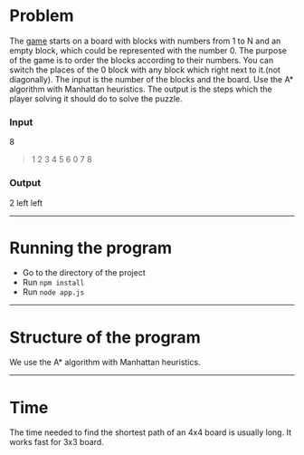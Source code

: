 # Problem

The [game](http://mypuzzle.org/sliding) starts on a board with blocks with numbers from 1 to N and an empty block, which could be represented with the number 0. The purpose of the game is to order the blocks according to their numbers. You can switch the places of the 0 block with any block which right next to it.(not diagonally). The input is the number of the blocks and the board. Use the A* algorithm with Manhattan heuristics. The output is the steps which the player solving it should do to solve the puzzle. 

### Input

8

> 1 2 3
> 4 5 6
> 0 7 8

### Output

2
left
left


---

# Running the program

* Go to the directory of the project
* Run `npm install`
* Run `node app.js`

---

# Structure of the program

We use the A* algorithm with Manhattan heuristics.

---

# Time

The time needed to find the shortest path of an 4x4 board is usually long. It works fast for 3x3 board.

